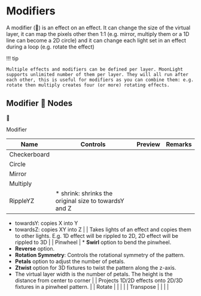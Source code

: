 # Modifiers

A modifier (💎) is an effect on an effect. It can change the size of the virtual layer, it can map the pixels other then 1:1 (e.g. mirror, multiply them or a 1D line can become a 2D circle) and it can change each light set in an effect during a loop (e.g. rotate the effect)

!!! tip

    Multiple effects and modifiers can be defined per layer. MoonLight supports unlimited number of them per layer. They will all run after each other, this is useful for modifiers as you can combine them: e.g. rotate then multiply creates four (or more) rotating effects.

## Modifier 💎 Nodes
🚧

Modifier

| Name | Controls | Preview | Remarks
| ---- | ----- | ---- | ---- |
| Checkerboard | | | |
| Circle | | | |
| Mirror | | | |
| Multiply | | | |
| RippleYZ | * shrink: shrinks the original size to towardsY and Z
* towardsY: copies X into Y
* towardsZ: copies XY into Z | | Takes lights of an effect and copies them to other lights. E.g. 1D effect will be rippled to 2D, 2D effect will be rippled to 3D |
| Pinwheel | * **Swirl** option to bend the pinwheel.
* **Reverse** option.
* **Rotation Symmetry**: Controls the rotational symmetry of the pattern.
* **Petals** option to adjust the number of petals.
* **Ztwist** option for 3D fixtures to twist the pattern along the z-axis.
* The virtual layer width is the number of petals. The height is the distance from center to corner | | Projects 1D/2D effects onto 2D/3D fixtures in a pinwheel pattern. |
| Rotate | | | |
| Transpose | | | |